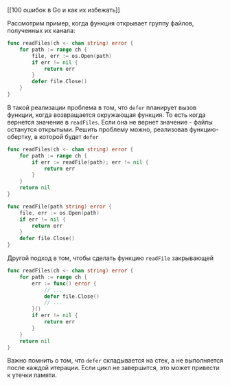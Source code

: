 [[100 ошибок в Go и как их избежать]]

Рассмотрим пример, когда функция открывает группу файлов, полученных их канала:
```go
func readFiles(ch <- chan string) error {
	for path := range ch {
		file, err := os.Open(path)
		if err != nil {
			return err
		}
		defer file.Close()
	}
}
```
В такой реализации проблема в том, что `defer` планирует вызов функции, когда возвращается окружающая функция. То есть когда вернется значение в `readFiles`. Если она не вернет значение - файлы останутся открытыми.
Решить проблему можно, реализовав функцию-обертку, в которой будет `defer`
```go
func readFiles(ch <- chan string) error {
	for path := range ch {
		if err := readFile(path); err != nil {
			return err
		}
	}
	return nil
}

func readFile(path string) error {
	file, err := os.Open(path)
	if err != nil {
		return err
	}
	defer file.Close()
}
```
Другой подход в том, чтобы сделать функцию `readFile` закрывающей
```go
func readFiles(ch <- chan string) error {
	for path := range ch {
		err := func() error {
			// ...
			defer file.Close()
			// ...
		}()
		if err != nil {
			return err
		}
	}
	return nil
}
```

Важно помнить о том, что `defer` складывается на стек, а не выполняется после каждой итерации. Если цикл не завершится, это может привести к утечки памяти.